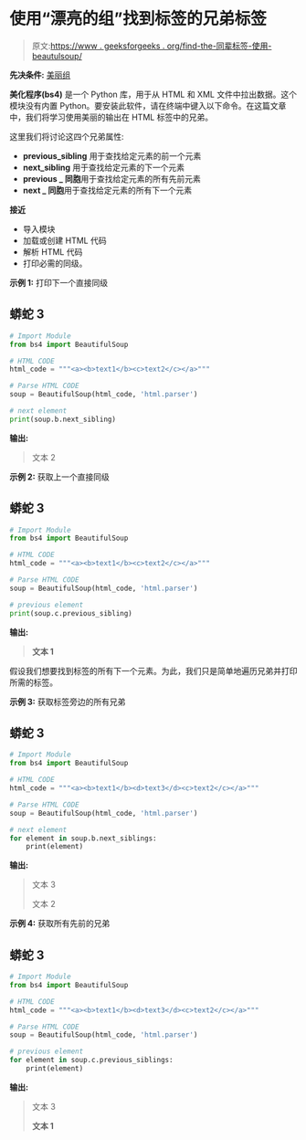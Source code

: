 # 使用“漂亮的组”找到标签的兄弟标签

> 原文:[https://www . geeksforgeeks . org/find-the-同辈标签-使用-beautulsoup/](https://www.geeksforgeeks.org/find-the-siblings-of-tags-using-beautifulsoup/)

**先决条件:** [美丽组](https://www.geeksforgeeks.org/implementing-web-scraping-python-beautiful-soup/)

**美化程序(bs4)** 是一个 Python 库，用于从 HTML 和 XML 文件中拉出数据。这个模块没有内置 Python。要安装此软件，请在终端中键入以下命令。在这篇文章中，我们将学习使用美丽的输出在 HTML 标签中的兄弟。

这里我们将讨论这四个兄弟属性:

*   **previous_sibling** 用于查找给定元素的前一个元素
*   **next_sibling** 用于查找给定元素的下一个元素
*   **previous _ 同胞**用于查找给定元素的所有先前元素
*   **next _ 同胞**用于查找给定元素的所有下一个元素

**接近**

*   导入模块
*   加载或创建 HTML 代码
*   解析 HTML 代码
*   打印必需的同级。

**示例 1:** 打印下一个直接同级

## 蟒蛇 3

```py
# Import Module
from bs4 import BeautifulSoup

# HTML CODE
html_code = """<a><b>text1</b><c>text2</c></a>"""

# Parse HTML CODE
soup = BeautifulSoup(html_code, 'html.parser')

# next element
print(soup.b.next_sibling)
```

**输出:**

> <c>文本 2</c>

**示例 2:** 获取上一个直接同级

## 蟒蛇 3

```py
# Import Module
from bs4 import BeautifulSoup

# HTML CODE
html_code = """<a><b>text1</b><c>text2</c></a>"""

# Parse HTML CODE
soup = BeautifulSoup(html_code, 'html.parser')

# previous element
print(soup.c.previous_sibling)
```

**输出:**

> **文本 1**

假设我们想要找到标签的所有下一个元素。为此，我们只是简单地遍历兄弟并打印所需的标签。

**示例 3:** 获取标签旁边的所有兄弟

## 蟒蛇 3

```py
# Import Module
from bs4 import BeautifulSoup

# HTML CODE
html_code = """<a><b>text1</b><d>text3</d><c>text2</c></a>"""

# Parse HTML CODE
soup = BeautifulSoup(html_code, 'html.parser')

# next element
for element in soup.b.next_siblings:
    print(element)
```

**输出:**

> <d>文本 3</d>
> 
> <c>文本 2</c>

**示例 4:** 获取所有先前的兄弟

## 蟒蛇 3

```py
# Import Module
from bs4 import BeautifulSoup

# HTML CODE
html_code = """<a><b>text1</b><d>text3</d><c>text2</c></a>"""

# Parse HTML CODE
soup = BeautifulSoup(html_code, 'html.parser')

# previous element
for element in soup.c.previous_siblings:
    print(element)
```

**输出:**

> <d>文本 3</d>
> 
> **文本 1**